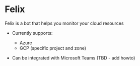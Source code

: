 # Felix

Felix is a bot that helps you monitor your cloud resources

* Currently supports:

  * Azure
  * GCP (specific project and zone)

* Can be integrated with Microsoft Teams (TBD - add howto)
